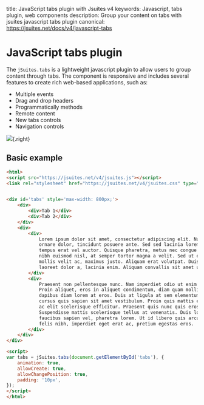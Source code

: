 title: JavaScript tabs plugin with Jsuites v4
keywords: Javascript, tabs plugin, web components
description: Group your content on tabs with jsuites javascript tabs plugin
canonical: https://jsuites.net/docs/v4/javascript-tabs

JavaScript tabs plugin
======================

The `jSuites.tabs` is a lightweight javascript plugin to allow users to group content through tabs. The component is responsive and includes several features to create rich web-based applications, such as:

* Multiple events
* Drag and drop headers
* Programmatically methods
* Remote content
* New tabs controls
* Navigation controls

![](img/js-tabs.svg){.right}

  

Basic example
-------------

```html
<html>
<script src="https://jsuites.net/v4/jsuites.js"></script>
<link rel="stylesheet" href="https://jsuites.net/v4/jsuites.css" type="text/css" />


<div id='tabs' style='max-width: 800px;'>
    <div>
        <div>Tab 1</div>
        <div>Tab 2</div>
    </div>
    <div>
        <div>
            Lorem ipsum dolor sit amet, consectetur adipiscing elit. Nullam sit amet
            ornare dolor, tincidunt posuere ante. Sed sed lacinia lorem. In gravida
            tempus erat vel auctor. Quisque pharetra, metus nec congue rutrum, ligula
            nibh euismod nisl, at semper tortor magna a velit. Sed ut elit hendrerit,
            mollis velit ac, maximus justo. Aliquam erat volutpat. Duis quis dolor ultricies,
            laoreet dolor a, lacinia enim. Aliquam convallis sit amet urna vitae vestibulum.
        </div>
        <div>
            Praesent non pellentesque nunc. Nam imperdiet odio ut enim molestie elementum.
            Proin aliquet, eros in aliquet condimentum, diam quam mollis sem, ullamcorper
            dapibus diam lorem at eros. Duis at ligula at sem elementum cursus. Curabitur
            cursus quis sapien sit amet vestibulum. Proin quis mattis elit. Ut laoreet lorem
            ac elit scelerisque efficitur. Praesent quis nunc quis eros bibendum lacinia.
            Suspendisse mattis scelerisque tellus at venenatis. Duis lobortis dui laoreet,
            faucibus sapien vel, pharetra lorem. Ut id libero quis arcu congue pulvinar. Donec
            felis nibh, imperdiet eget erat ac, pretium egestas eros.
        </div>
    </div>
</div>

<script>
var tabs = jSuites.tabs(document.getElementById('tabs'), {
    animation: true,
    allowCreate: true,
    allowChangePosition: true,
    padding: '10px',
});
</script>
</html>
```
